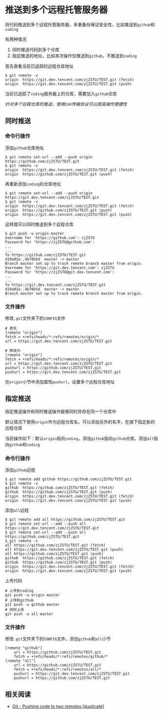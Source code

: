 
# 推送到多个远程托管服务器

将代码推送到多个远程托管服务器，多重备份保证安全性，比如推送到`github`和`coding`

有两种情况

1. 同时推送代码到多个仓库
2. 指定推送的地址，比如本次操作仅推送到`github`，不推送到`coding`

首先查看当前已追踪的远程仓库地址

    $ git remote -v
    origin	https://git.dev.tencent.com/zjZSTU/TEST.git (fetch)
    origin	https://git.dev.tencent.com/zjZSTU/TEST.git (push)

当前已追踪了`coding`服务器上的仓库，需要加入`github`仓库

*针对多个远程仓库的推送，使用`SSH`传输协议可以提高操作便捷性*

## 同时推送

### 命令行操作

添加`github`仓库地址

    $ git remote set-url --add --push origin https://github.com/zjZSTU/TEST.git
    $ git remote -v
    origin	https://git.dev.tencent.com/zjZSTU/TEST.git (fetch)
    origin	https://github.com/zjZSTU/TEST.git (push)

再重新添加`coding`的仓库地址

    $ git remote set-url --add --push origin https://git.dev.tencent.com/zjZSTU/TEST.git
    $ git remote -v
    origin	https://git.dev.tencent.com/zjZSTU/TEST.git (fetch)
    origin	https://github.com/zjZSTU/TEST.git (push)
    origin	https://git.dev.tencent.com/zjZSTU/TEST.git (push)

这样就可以同时推送到多个远程仓库

    $ git push -u origin master 
    Username for 'https://github.com': zjZSTU
    Password for 'https://zjZSTU@github.com': 
    ...
    ...
    To https://github.com/zjZSTU/TEST.git
    d19a01e..4b76b5d  master -> master
    Branch master set up to track remote branch master from origin.
    Username for 'https://git.dev.tencent.com': zjZSTU
    Password for 'https://zjZSTU@git.dev.tencent.com': 
    ...
    ...
    To https://git.dev.tencent.com/zjZSTU/TEST.git
    d19a01e..4b76b5d  master -> master
    Branch master set up to track remote branch master from origin.

### 文件操作

修改`.git`文件夹下的`CONFIG`文件

    # 原先
    [remote "origin"]
    fetch = +refs/heads/*:refs/remotes/origin/*
    url = https://git.dev.tencent.com/zjZSTU/TEST.git

    # 修改为
    [remote "origin"]
    fetch = +refs/heads/*:refs/remotes/origin/*
    url = https://git.dev.tencent.com/zjZSTU/TEST.git
    pushurl = https://github.com/zjZSTU/TEST.git
    pushurl = https://git.dev.tencent.com/zjZSTU/TEST.git

在`origin`小节中添加属性`pushurl`，设置多个远程仓库地址

## 指定推送

指定推送操作和同时推送操作能够同时并存在同一个仓库中

默认情况下使用`origin`作为远程仓库名，可以添加另外的名字，在旗下指定新的远程仓库

当前操作如下：默认`origin`指向`coding`，添加`github`指向`github`仓库，添加`all`指向`github`和`coding`

### 命令行操作

添加`github`远程

    $ git remote add github https://github.com/zjZSTU/TEST.git
    $ git remote -v
    github	https://github.com/zjZSTU/TEST.git (fetch)
    github	https://github.com/zjZSTU/TEST.git (push)
    origin	https://git.dev.tencent.com/zjZSTU/TEST.git (fetch)
    origin	https://git.dev.tencent.com/zjZSTU/TEST.git (push)

添加`all`远程

    $ git remote add all https://github.com/zjZSTU/TEST.git
    $ git remote set-url --add --push all https://git.dev.tencent.com/zjZSTU/TEST.git
    $ git remote set-url --add --push all https://github.com/zjZSTU/TEST.git
    $ git remote -v
    all	https://github.com/zjZSTU/TEST.git (fetch)
    all	https://git.dev.tencent.com/zjZSTU/TEST.git (push)
    all	https://github.com/zjZSTU/TEST.git (push)
    github	https://github.com/zjZSTU/TEST.git (fetch)
    github	https://github.com/zjZSTU/TEST.git (push)
    origin	https://git.dev.tencent.com/zjZSTU/TEST.git (fetch)
    origin	https://git.dev.tencent.com/zjZSTU/TEST.git (push)

上传代码

    # 上传到coding
    git push -u origin master
    # 上传到github
    git push -u github master
    # 同时上传
    git push -u all master

### 文件操作

修改`.git`文件夹下的`CONFIG`文件，添加`github`和`all`小节

    [remote "github"]
        url = https://github.com/zjZSTU/TEST.git
        fetch = +refs/heads/*:refs/remotes/github/*
    [remote "all"]
        url = https://github.com/zjZSTU/TEST.git
        fetch = +refs/heads/*:refs/remotes/all/*
        pushurl = https://git.dev.tencent.com/zjZSTU/TEST.git
        pushurl = https://github.com/zjZSTU/TEST.git

## 相关阅读

* [Git - Pushing code to two remotes [duplicate]](https://stackoverflow.com/questions/14290113/git-pushing-code-to-two-remotes)
